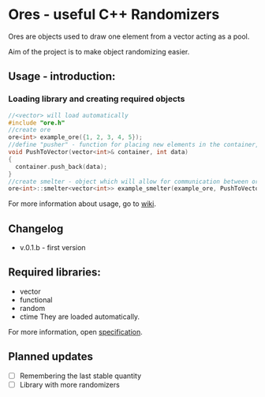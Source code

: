# Ores - useful C++ Randomizers
Ores are objects used to draw one element from a vector acting as a pool.

Aim of the project is to make object randomizing easier.
## Usage - introduction:
### Loading library and creating required objects
```cpp
//<vector> will load automatically
#include "ore.h"
//create ore
ore<int> example_ore({1, 2, 3, 4, 5});
//define "pusher" - function for placing new elements in the container, used by smelters
void PushToVector(vector<int>& container, int data)
{
  container.push_back(data);
}
//create smelter - object which will allow for communication between ore and container, e. g. vector.
ore<int>::smelter<vector<int>> example_smelter(example_ore, PushToVector);
```
For more information about usage, go to [wiki]().
## Changelog
* v.0.1.b - first version

## Required libraries:
* vector
* functional
* random
* ctime
They are loaded automatically.

For more information, open [specification]().
## Planned updates
- [ ] Remembering the last stable quantity
- [ ] Library with more randomizers
